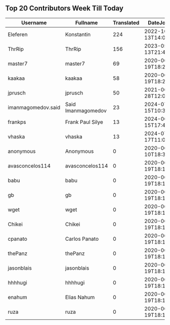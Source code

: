## Top 20 Contributors Week Till Today ##
|Username|Fullname|Translated|DateJoined|Language|
|--------|--------|----------|----------|-------|
|Eleferen|Konstantin|224|2022-10-13T14:04:24Z|ru|
|ThrRip|ThrRip|156|2023-05-13T21:46:16.|zh_Hans|
|master7|master7|69|2020-06-19T18:20:39.|pl|
|kaakaa|kaakaa|58|2020-06-19T18:20:26Z|ja|
|jprusch|jprusch|50|2021-06-28T12:00:18.|de|
|imanmagomedov.said|Said Imanmagomedov|23|2024-07-15T10:32:56.||
|frankps|Frank Paul Silye|13|2024-06-15T17:49:35.|nb_NO|
|vhaska|vhaska|13|2024-07-17T11:00:05.|cs|
|anonymous|Anonymous|0|2020-06-10T18:34:14.||
|avasconcelos114|avasconcelos114|0|2020-06-19T18:18:27Z||
|babu|babu|0|2020-06-19T18:18:37.||
|gb|gb|0|2020-06-19T18:18:43.||
|wget|wget|0|2020-06-19T18:18:50Z|ro|
|Chikei|Chikei|0|2020-06-19T18:18:51Z|zh_Hant|
|cpanato|Carlos Panato|0|2020-06-19T18:18:53Z||
|thePanz|thePanz|0|2020-06-19T18:18:53Z||
|jasonblais|jasonblais|0|2020-06-19T18:18:54Z||
|hhhhugi|hhhhugi|0|2020-06-19T18:18:56.||
|enahum|Elias  Nahum|0|2020-06-19T18:18:56Z|es|
|ruza|ruza|0|2020-06-19T18:18:57.||
